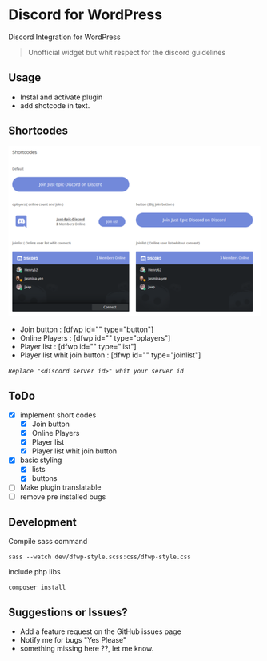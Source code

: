 # Discord for WordPress
Discord Integration for WordPress
> Unofficial widget but whit respect for the discord guidelines

## Usage
- Instal and activate plugin
- add shotcode in text.

## Shortcodes

![preview](preview.png)

- Join button : [dfwp id="<discord server id>" type="button"]
- Online Players : [dfwp id="<discord server id>" type="oplayers"]
- Player list : [dfwp id="<discord server id>" type="list"]
- Player list whit join button : [dfwp id="<discord server id>" type="joinlist"]

*`Replace "<discord server id>" whit your server id`*

## ToDo
- [x] implement short codes
  - [x] Join button
  - [x] Online Players
  - [x] Player list 
  - [x] Player list whit join button
- [x] basic styling
  - [x] lists
  - [x] buttons
- [ ] Make plugin translatable
- [ ] remove pre installed bugs

## Development
Compile sass command
```Shell
sass --watch dev/dfwp-style.scss:css/dfwp-style.css
```
include php libs
```Shell
composer install
```

## Suggestions or Issues?
- Add a feature request on the GitHub issues page
- Notify me for bugs "Yes Please"
- something missing here ??, let me know.

